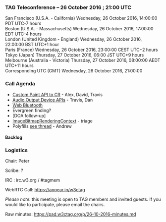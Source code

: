 ### TAG Teleconference – 26 October 2016 ; 21:00 UTC

San Francisco (U.S.A. - California)	Wednesday, 26 October 2016, 14:00:00	PDT	UTC-7 hours  
Boston (U.S.A. - Massachusetts)	Wednesday, 26 October 2016, 17:00:00	EDT	UTC-4 hours  
London (United Kingdom - England)	Wednesday, 26 October 2016, 22:00:00	BST	UTC+1 hour  
Paris (France)	Wednesday, 26 October 2016, 23:00:00	CEST	UTC+2 hours  
Tokyo (Japan)	Thursday, 27 October 2016, 06:00	JST	UTC+9 hours  
Melbourne (Australia - Victoria)	Thursday, 27 October 2016, 08:00:00	AEDT	UTC+11 hours  
Corresponding UTC (GMT)	Wednesday, 26 October 2016, 21:00:00	 

### Call Agenda

* [Custom Paint API to CR](https://github.com/w3ctag/spec-reviews/issues/140) - Alex, David, Travis
* [Audio Output Device APIs](https://github.com/w3ctag/spec-reviews/issues/132) - Travis, Dan
* [Web Bluetooth](https://github.com/w3ctag/spec-reviews/issues/139)
* Evergreen finding?
* [DOA follow-up]
* [ImageBitmapRenderingContext](https://github.com/w3ctag/spec-reviews/issues/141) - triage
* Polyfills [see thread](https://github.com/jonathantneal/document-promises/issues/4#issuecomment-256218742) - Andrew

#### Backlog

### Logistics

Chair: Peter

Scribe: ?

IRC : irc.w3.org / #tagmem

WebRTC Call: https://appear.in/w3ctag

*Please note*: this meeting is open to TAG members and invited guests. If you would like to participate, please email the chairs.

Raw minutes: https://pad.w3ctag.org/p/26-10-2016-minutes.md
